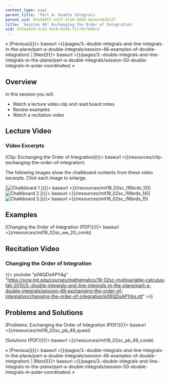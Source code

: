 ```yaml
---
content_type: page
parent_title: 'Part A: Double Integrals'
parent_uid: 9fa9495f-e35f-5fa9-506b-b63e2d42812f
title: 'Session 49: Exchanging the Order of Integration'
uid: 835ad424-3cd2-5ec6-b244-f1c7dc764bc4
---
```


« [Previous]({{< baseurl >}}/pages/3.-double-integrals-and-line-integrals-in-the-plane/part-a-double-integrals/session-48-examples-of-double-integration) | [Next]({{< baseurl >}}/pages/3.-double-integrals-and-line-integrals-in-the-plane/part-a-double-integrals/session-50-double-integrals-in-polar-coordinates) »

Overview
--------

In this session you will:

*   Watch a lecture video clip and read board notes
*   Review examples
*   Watch a recitation video

Lecture Video
-------------

### Video Excerpts

[Clip: Exchanging the Order of Integration]({{< baseurl >}}/resources/clip-exchanging-the-order-of-integration)

The following images show the chalkboard contents from these video excerpts. Click each image to enlarge.

[![Chalkboard 1.](BASEURL_PLACEHOLDER/resources/mit18_02sc_l16brds_13a)]({{< baseurl >}}/resources/mit18_02sc_l16brds_13)[![Chalkboard 2.](BASEURL_PLACEHOLDER/resources/mit18_02sc_l16brds_14a)]({{< baseurl >}}/resources/mit18_02sc_l16brds_14)[![Chalkboard 3.](BASEURL_PLACEHOLDER/resources/mit18_02sc_l16brds_15a)]({{< baseurl >}}/resources/mit18_02sc_l16brds_15)

Examples
--------

[Changing the Order of Integration (PDF)]({{< baseurl >}}/resources/mit18_02sc_we_20_comb)

Recitation Video
----------------

### Changing the Order of Integration

{{< youtube "p06QDsAPY4g" "https://ocw.mit.edu/courses/mathematics/18-02sc-multivariable-calculus-fall-2010/3.-double-integrals-and-line-integrals-in-the-plane/part-a-double-integrals/session-49-exchanging-the-order-of-integration/changing-the-order-of-integration/p06QDsAPY4g.vtt" >}}

Problems and Solutions
----------------------

[Problems: Exchanging the Order of Integration (PDF)]({{< baseurl >}}/resources/mit18_02sc_pb_49_quest)

[Solutions (PDF)]({{< baseurl >}}/resources/mit18_02sc_pb_49_comb)

« [Previous]({{< baseurl >}}/pages/3.-double-integrals-and-line-integrals-in-the-plane/part-a-double-integrals/session-48-examples-of-double-integration) | [Next]({{< baseurl >}}/pages/3.-double-integrals-and-line-integrals-in-the-plane/part-a-double-integrals/session-50-double-integrals-in-polar-coordinates) »